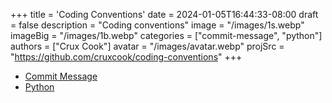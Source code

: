 +++
title = 'Coding Conventions'
date = 2024-01-05T16:44:33-08:00
draft = false
description = "Coding conventions"
image = "/images/1s.webp"
imageBig = "/images/1b.webp"
categories = ["commit-message", "python"]
authors = ["Crux Cook"]
avatar = "/images/avatar.webp"
projSrc = "https://github.com/cruxcook/coding-conventions"
+++

- [Commit Message](https://github.com/cruxcook/coding-conventions/wiki/Commit-Message)
- [Python](https://github.com/cruxcook/coding-conventions/wiki/Python)